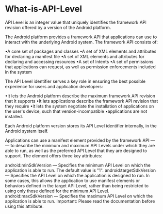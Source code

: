 # What-is-API-Level
API Level is an integer value that uniquely identifies the framework API revision offered by a version of the Android platform.

The Android platform provides a framework API that applications 
can use to interact with the underlying Android system. 
The framework API consists of:

•A core set of packages and classes
•A set of XML elements and attributes for declaring a manifest file
•A set of XML elements and attributes for declaring and accessing resources
•A set of Intents
•A set of permissions that applications can request, as well as permission enforcements included in the system


The API Level identifier serves a key role in ensuring the best possible experience for users and application developers:

•It lets the Android platform describe the maximum framework API revision that it supports
•It lets applications describe the framework API revision that they require
•It lets the system negotiate the installation of applications on the user's device, such that version-incompatible •applications are not installed.


Each Android platform version stores its API Level identifier internally, in the Android system itself.

Applications can use a manifest element provided by the framework API — <uses-sdk> — to describe the minimum and maximum API Levels under which they are able to run, as well as the preferred API Level that they are designed to support. The element offers three key attributes:

android:minSdkVersion — Specifies the minimum API Level on which the application is able to run. The default value is "1".
android:targetSdkVersion — Specifies the API Level on which the application is designed to run. In some cases, this allows the application to use manifest elements or behaviors defined in the target API Level, rather than being restricted to using only those defined for the minimum API Level.
android:maxSdkVersion — Specifies the maximum API Level on which the application is able to run. Important: Please read the <uses-sdk> documentation before using this attribute.


